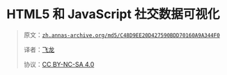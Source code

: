 # HTML5 和 JavaScript 社交数据可视化

> 原文：[`zh.annas-archive.org/md5/C48D9EE20D427590BDD70160A9A344F0`](https://zh.annas-archive.org/md5/C48D9EE20D427590BDD70160A9A344F0)
> 
> 译者：[飞龙](https://github.com/wizardforcel)
> 
> 协议：[CC BY-NC-SA 4.0](http://creativecommons.org/licenses/by-nc-sa/4.0/)